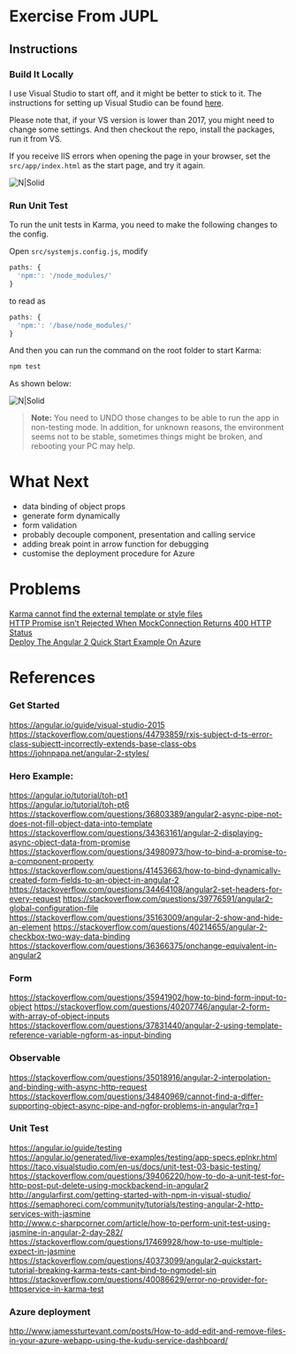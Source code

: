# Exercise From JUPL

## Instructions 

### Build It Locally

I use Visual Studio to start off, and it might be better to stick to it. The instructions for setting up Visual Studio can be found [here](https://angular.io/guide/visual-studio-2015). 

Please note that, if your VS version is lower than 2017, you might need to change some settings. And then checkout the repo, install the packages, run it from VS.

If you receive IIS errors when opening the page in your browser, set the `src/app/index.html` as the start page, and try it again.

![N|Solid](https://zlxadhkust.files.wordpress.com/2017/07/upd-fail.png)

### Run Unit Test 

To run the unit tests in Karma, you need to make the following changes to the config.

Open `src/systemjs.config.js`, modify 
```javascript
paths: {
  'npm:': '/node_modules/'
}
```
to read as
```javascript
paths: {
  'npm:': '/base/node_modules/'
}
```

And then you can run the command on the root folder to start Karma:
```sh
npm test
```

As shown below:

![N|Solid](https://zlxadhkust.files.wordpress.com/2017/07/002.png)

> **Note:**
> You need to UNDO those changes to be able to run the app in non-testing mode. In addition, for unknown reasons, the environment seems not to be stable, sometimes things might be broken, and rebooting your PC may help.

# What Next

 * data binding of object props
 * generate form dynamically
 * form validation
 * probably decouple component, presentation and calling service
 * adding break point in arrow function for debugging
 * customise the deployment procedure for Azure

# Problems

[Karma cannot find the external template or style files](https://stackoverflow.com/questions/45240395/angular-2-karma-cannot-find-the-external-template-or-style-file)  
[HTTP Promise isn't Rejected When MockConnection Returns 400 HTTP Status](https://stackoverflow.com/questions/45252119/http-promise-isnt-rejected-when-mockconnection-returns-400-http-status)  
[Deploy The Angular 2 Quick Start Example On Azure](https://stackoverflow.com/questions/45253823/deploy-angular-2-quick-start-example-on-azure)

# References

### Get Started

https://angular.io/guide/visual-studio-2015  
https://stackoverflow.com/questions/44793859/rxjs-subject-d-ts-error-class-subjectt-incorrectly-extends-base-class-obs  
https://johnpapa.net/angular-2-styles/

### Hero Example:

https://angular.io/tutorial/toh-pt1  
https://angular.io/tutorial/toh-pt6  
https://stackoverflow.com/questions/36803389/angular2-async-pipe-not-does-not-fill-object-data-into-template
https://stackoverflow.com/questions/34363161/angular-2-displaying-async-object-data-from-promise
https://stackoverflow.com/questions/34980973/how-to-bind-a-promise-to-a-component-property
https://stackoverflow.com/questions/41453663/how-to-bind-dynamically-created-form-fields-to-an-object-in-angular-2
https://stackoverflow.com/questions/34464108/angular2-set-headers-for-every-request
https://stackoverflow.com/questions/39776591/angular2-global-configuration-file
https://stackoverflow.com/questions/35163009/angular-2-show-and-hide-an-element
https://stackoverflow.com/questions/40214655/angular-2-checkbox-two-way-data-binding
https://stackoverflow.com/questions/36366375/onchange-equivalent-in-angular2

### Form

https://stackoverflow.com/questions/35941902/how-to-bind-form-input-to-object
https://stackoverflow.com/questions/40207746/angular-2-form-with-array-of-object-inputs
https://stackoverflow.com/questions/37831440/angular-2-using-template-reference-variable-ngform-as-input-binding

### Observable

https://stackoverflow.com/questions/35018916/angular-2-interpolation-and-binding-with-async-http-request
https://stackoverflow.com/questions/34840969/cannot-find-a-differ-supporting-object-async-pipe-and-ngfor-problems-in-angular?rq=1

### Unit Test

https://angular.io/guide/testing  
https://angular.io/generated/live-examples/testing/app-specs.eplnkr.html  
https://taco.visualstudio.com/en-us/docs/unit-test-03-basic-testing/  
https://stackoverflow.com/questions/39406220/how-to-do-a-unit-test-for-http-post-put-delete-using-mockbackend-in-angular2  
http://angularfirst.com/getting-started-with-npm-in-visual-studio/  
https://semaphoreci.com/community/tutorials/testing-angular-2-http-services-with-jasmine  
http://www.c-sharpcorner.com/article/how-to-perform-unit-test-using-jasmine-in-angular-2-day-282/  
https://stackoverflow.com/questions/17469928/how-to-use-multiple-expect-in-jasmine  
https://stackoverflow.com/questions/40373099/angular2-quickstart-tutorial-breaking-karma-tests-cant-bind-to-ngmodel-sin
https://stackoverflow.com/questions/40086629/error-no-provider-for-httpservice-in-karma-test


### Azure deployment

http://www.jamessturtevant.com/posts/How-to-add-edit-and-remove-files-in-your-azure-webapp-using-the-kudu-service-dashboard/





